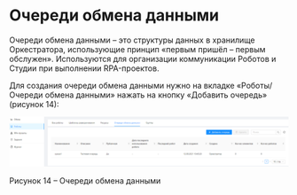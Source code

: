 # Очереди обмена данными

Очереди обмена данными – это структуры данных в хранилище Оркестратора, использующие принцип «первым пришёл – первым обслужен». Используются для организации коммуникации Роботов и Студии при выполнении RPA-проектов.

Для создания очереди обмена данными нужно на вкладке «Роботы/Очереди обмена данными» нажать на кнопку «Добавить очередь» (рисунок 14):

![](<../../.gitbook/assets/0 (19)>)

Рисунок 14 – Очереди обмена данными
